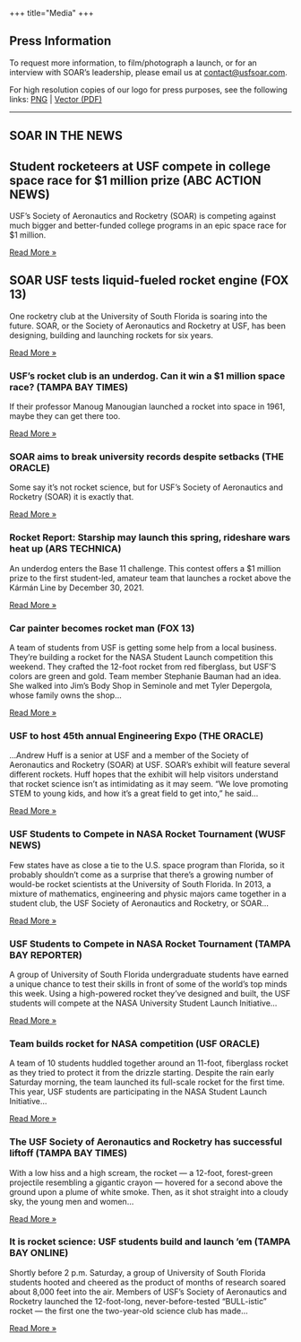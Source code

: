 +++
title="Media"
+++

## Press Information

To request more information, to film/photograph a launch, or for an interview with SOAR’s leadership, please email us at <contact@usfsoar.com>.

For high resolution copies of our logo for press purposes, see the following links: [PNG](/img/logo/soarlogohres.png) | [Vector (PDF)](/img/logo/soarlogosq.pdf)

---

## SOAR IN THE NEWS

## Student rocketeers at USF compete in college space race for $1 million prize (ABC ACTION NEWS)

USF’s Society of Aeronautics and Rocketry (SOAR) is competing against much bigger and better-funded college programs in an epic space race for $1 million.

[Read More »](https://www.tampabay.com/arts-entertainment/2020/01/15/usfs-rocket-club-is-an-underdog-can-it-win-a-1-million-space-race/)


## SOAR USF tests liquid-fueled rocket engine (FOX 13)

One rocketry club at the University of South Florida is soaring into the future. SOAR, or the Society of Aeronautics and Rocketry at USF, has been designing, building and launching rockets for six years.

[Read More »](https://www.fox13news.com/video/653357)

### USF’s rocket club is an underdog. Can it win a $1 million space race? (TAMPA BAY TIMES)

If their professor Manoug Manougian launched a rocket into space in 1961, maybe they can get there too.

[Read More »](https://www.tampabay.com/arts-entertainment/2020/01/15/usfs-rocket-club-is-an-underdog-can-it-win-a-1-million-space-race/)

### SOAR aims to break university records despite setbacks (THE ORACLE)

Some say it’s not rocket science, but for USF’s Society of Aeronautics and Rocketry (SOAR) it is exactly that. 

[Read More »](http://www.usforacle.com/2020/02/19/soar-aims-to-break-university-records-despite-setbacks/)


### Rocket Report: Starship may launch this spring, rideshare wars heat up (ARS TECHNICA)

An underdog enters the Base 11 challenge. This contest offers a $1 million prize to the first student-led, amateur team that launches a rocket above the Kármán Line by December 30, 2021.

[Read More »](https://arstechnica.com/science/2020/02/rocket-report-starship-may-launch-this-spring-rideshare-wars-heat-up/)

### Car painter becomes rocket man (FOX 13)

A team of students from USF is getting some help from a local business. They’re building a rocket for the NASA Student Launch competition this weekend. They crafted the 12-foot rocket from red fiberglass, but USF’S colors are green and gold. Team member Stephanie Bauman had an idea. She walked into Jim’s Body Shop in Seminole and met Tyler Depergola, whose family owns the shop…

[Read More »](https://web.archive.org/web/20170509144436/http://www.fox13news.com/news/local-news/246201728-story)

### USF to host 45th annual Engineering Expo (THE ORACLE)

…Andrew Huff is a senior at USF and a member of the Society of Aeronautics and Rocketry (SOAR) at USF. SOAR’s exhibit will feature several different rockets. Huff hopes that the exhibit will help visitors understand that rocket science isn’t as intimidating as it may seem. “We love promoting STEM to young kids, and how it’s a great field to get into,” he said…

[Read More »](http://www.usforacle.com/2017/02/14/usf-to-host-45th-annual-engineering-expo/)

### USF Students to Compete in NASA Rocket Tournament (WUSF NEWS)

Few states have as close a tie to the U.S. space program than Florida, so it probably shouldn’t come as a surprise that there’s a growing number of would-be rocket scientists at the University of South Florida. In 2013, a mixture of mathematics, engineering and physic majors came together in a student club, the USF Society of Aeronautics and Rocketry, or SOAR…

[Read More »](http://wusfnews.wusf.usf.edu/post/usf-rocket-club-soars-future)

### USF Students to Compete in NASA Rocket Tournament (TAMPA BAY REPORTER)

A group of University of South Florida undergraduate students have earned a unique chance to test their skills in front of some of the world’s top minds this week. Using a high-powered rocket they’ve designed and built, the USF students will compete at the NASA University Student Launch Initiative…

[Read More »](http://www.tbreporter.com/local-news/usf-students-compete-nasa-rocket-tournament/)

### Team builds rocket for NASA competition (USF ORACLE)

A team of 10 students huddled together around an 11-foot, fiberglass rocket as they tried to protect it from the drizzle starting. Despite the rain early Saturday morning, the team launched its full-scale rocket for the first time. This year, USF students are participating in the NASA Student Launch Initiative…

[Read More »](http://www.usforacle.com/2016/03/20/team-builds-rocket-for-nasa-competition/)

### The USF Society of Aeronautics and Rocketry has successful liftoff (TAMPA BAY TIMES)

With a low hiss and a high scream, the rocket — a 12-foot, forest-green projectile resembling a gigantic crayon — hovered for a second above the ground upon a plume of white smoke. Then, as it shot straight into a cloudy sky, the young men and women…

[Read More »](https://www.tampabay.com/news/humaninterest/usf-society-of-aeronautics-and-rocketry-lives-up-to-its-name/2158143/)

### It is rocket science: USF students build and launch ’em (TAMPA BAY ONLINE)

Shortly before 2 p.m. Saturday, a group of University of South Florida students hooted and cheered as the product of months of research soared about 8,000 feet into the air. Members of USF’s Society of Aeronautics and Rocketry launched the 12-foot-long, never-before-tested “BULL-istic” rocket — the first one the two-year-old science club has made…

[Read More »](https://web.archive.org/web/20131226010836/http://www.tbo.com/news/breaking-news/all/usf-students-spirits-soar-with-launch-of-bull-istic-rocket-20131221/)